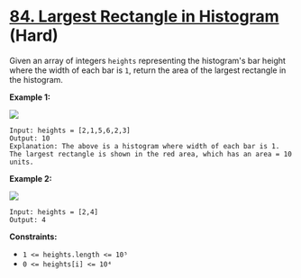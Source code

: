 # [84. Largest Rectangle in Histogram][link] (Hard)

[link]: https://leetcode.com/problems/largest-rectangle-in-histogram/

Given an array of integers `heights` representing the histogram's bar height where the width of each
bar is `1`, return the area of the largest rectangle in the histogram.

**Example 1:**

![](https://assets.leetcode.com/uploads/2021/01/04/histogram.jpg)

```
Input: heights = [2,1,5,6,2,3]
Output: 10
Explanation: The above is a histogram where width of each bar is 1.
The largest rectangle is shown in the red area, which has an area = 10 units.
```

**Example 2:**

![](https://assets.leetcode.com/uploads/2021/01/04/histogram-1.jpg)

```
Input: heights = [2,4]
Output: 4
```

**Constraints:**

- `1 <= heights.length <= 10⁵`
- `0 <= heights[i] <= 10⁴`
